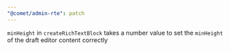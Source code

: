 ```yaml
---
"@comet/admin-rte": patch
---
```


`minHeight` in `createRichTextBlock` takes a number value to set the `minHeight` of the draft editor content correctly
